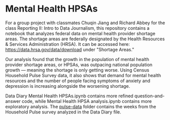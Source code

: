 # Mental Health HPSAs

For a group project with classmates Chuqin Jiang and Richard Abbey for the class Reporting II: Intro to Data Journalism, this repository contains a notebook that analyzes federal data on mental health provider shortage areas. The shortage areas are federally designated by the Health Resources & Services Administration (HRSA). It can be accessed here:
https://data.hrsa.gov/data/download under "Shortage Areas."

Our analysis found that the growth in the population of mental health provider shortage areas, or HPSAs, was outpacing national population growth — meaning the shortage is only getting worse. Using Census Household Pulse Survey data, it also shows that demand for mental health resources and the number of people facing symptoms of anxiety and depression is increasing alongside the worsening shortage. 

Data Diary Mental Health HPSAs.ipynb contains more refined question-and-answer code, while Mental Health HPSA analysis.ipynb contains more exploratory analysis. The [pulse-data](pulse-data) folder contains the weeks from the Household Pulse survey analyzed in the Data Diary file.


